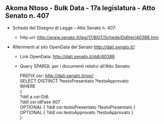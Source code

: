 ## Akoma Ntoso - Bulk Data - 17a legislatura - Atto Senato n. 407 ##

* Scheda del Disegno di Legge - Atto Senato n. 407:
	* http url: http://www.senato.it/leg/17/BGT/Schede/Ddliter/40388.htm

* Riferimenti al sito OpenData del Senato http://dati.senato.it/:
	* Link OpenData: http://dati.senato.it/ddl/40388
	* Query SPARQL per i documenti relativi all'Atto Senato:

        PREFIX osr: <http://dati.senato.it/osr/>  
		SELECT DISTINCT ?testoPresentato ?testoApprovato  
		WHERE  
		{  
		    ?ddl a osr:Ddl.  
		    ?ddl osr:idFase 407 .  
		    OPTIONAL { ?ddl osr:testoPresentato ?testoPresentato }  
		    OPTIONAL { ?ddl osr:testoApprovato ?testoApprovato }  
		}
		
